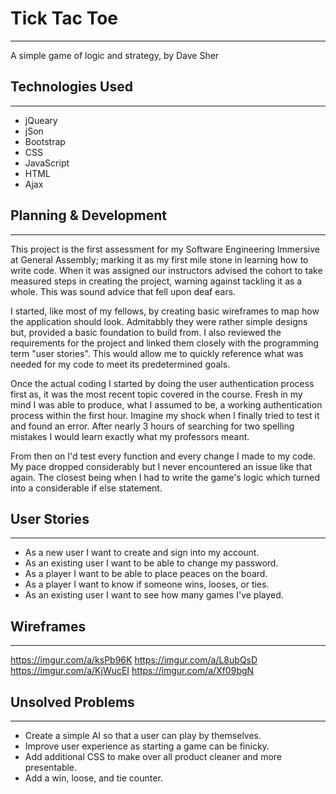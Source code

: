 # Tick Tac Toe
---------------

A simple game of logic and strategy,
by Dave Sher

## Technologies Used
---------------------

* jQueary
* jSon
* Bootstrap
* CSS
* JavaScript
* HTML
* Ajax

## Planning & Development
--------------------------

This project is the first assessment for my Software Engineering Immersive at General Assembly; marking it as my first mile stone in learning how to write code. When it was assigned our instructors advised the cohort to take measured steps in creating the project, warning against tackling it as a whole. This was sound advice that fell upon deaf ears.

I started, like most of my fellows, by creating basic wireframes to map how the application should look. Admitabbly they were rather simple designs but, provided a basic foundation to build from. I also reviewed the requirements for the project and linked them closely with the programming term "user stories". This would allow me to quickly reference what was needed for my code to meet its predetermined goals.

Once the actual coding I started by doing the user authentication process first as, it was the most recent topic covered in the course. Fresh in my mind I was able to produce, what I assumed to be, a working authentication process within the first hour. Imagine my shock when I finally tried to test it and found an error. After nearly 3 hours of searching for two spelling mistakes I would learn exactly what my professors meant.

From then on I'd test every function and every change I made to my code. My pace dropped considerably but I never encountered an issue like that again. The closest being when I had to write the game's logic which turned into a considerable if else statement.

## User Stories
---------------

* As a new user I want to create and sign into my account.
* As an existing user I want to be able to change my password.
* As a player I want to be able to place peaces on the board.
* As a player I want to know if someone wins, looses, or ties.
* As an existing user I want to see how many games I've played.

## Wireframes
---

https://imgur.com/a/ksPb96K
https://imgur.com/a/L8ubQsD
https://imgur.com/a/KjWucEI
https://imgur.com/a/Xf09bgN

## Unsolved Problems
--------------------

* Create a simple AI so that a user can play by themselves.
* Improve user experience as starting a game can be finicky.
* Add additional CSS to make over all product cleaner and more presentable.
* Add a win, loose, and tie counter.
